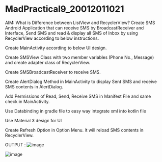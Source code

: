 # MadPractical9_20012011021

AIM: What is Difference between ListView and RecyclerView? Create SMS Android Application that can receive SMS by BroadcastReceiver and Interface, Send SMS and read & display all SMS of Inbox by using RecyclerView according to below instructions.

Create MainActivity according to below UI design.

Create SMSView Class with two member variables (Phone No., Message) and create adapter class of RecyclerView.

Create SMSBroadcastReceiver to receive SMS.

Create AlertDialog Method in MainActivity to display Sent SMS and receive SMS contents in AlertDialog.

Add Permissions of Read, Send, Receive SMS in Manifest File and same check in MainActivity.

Use Databinding in gradle file to easy way integrate xml into kotlin file

Use Material 3 design for UI

Create Refresh Option in Option Menu. It will reload SMS contents in RecyclerView.


OUTPUT :
![image](https://user-images.githubusercontent.com/110648083/195899400-1ed05c4f-407d-4d08-b181-6bb053605f56.png)


![image](https://user-images.githubusercontent.com/110648083/195899430-f634de1b-aa57-4e99-920a-7dad951c92ff.png)
